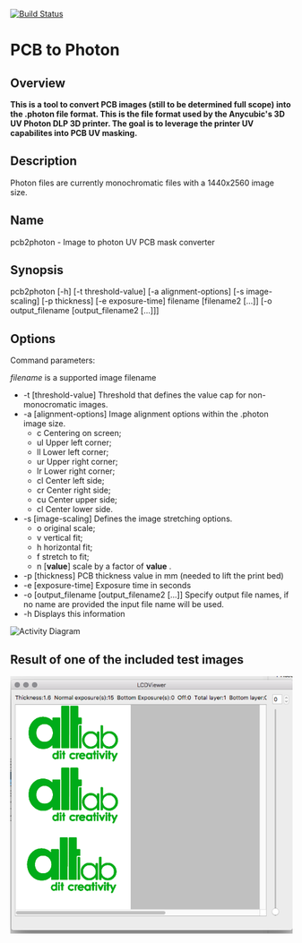 [![Build Status](https://travis-ci.org/Reonarudo/pcb2photon.svg?branch=master)](https://travis-ci.org/Reonarudo/pcb2photon)
#  PCB to Photon

## Overview
**This is a tool to convert PCB images (still to be determined full scope) into the .photon file format. This is the file format used by the Anycubic's 3D UV Photon DLP 3D printer. The goal is to leverage the printer UV capabilites into PCB UV masking.**

## Description
Photon files are currently monochromatic files with a 1440x2560 image size.

## Name
pcb2photon - Image to photon UV PCB mask converter

## Synopsis
pcb2photon [-h] [-t threshold-value] [-a alignment-options] [-s image-scaling] [-p thickness] [-e exposure-time] filename [filename2 [...]] [-o output_filename [output_filename2 [...]]]

## Options
Command parameters:

*filename*    is a supported image filename

* -t [threshold-value]       Threshold that defines the value cap for non-monocromatic images.
* -a [alignment-options]      Image alignment options within the .photon image size.
    * c       Centering on screen;
    * ul      Upper left corner;
    * ll      Lower left corner;
    * ur      Upper right corner;
    * lr      Lower right corner;
    * cl    Center left side;
    * cr    Center right side;
    * cu    Center upper side;
    * cl    Center lower side.
* -s [image-scaling]       Defines the image stretching options.
    * o       original scale;
    * v       vertical fit;
    * h       horizontal fit;
    * f       stretch to fit;
    * n [__value__]       scale by a factor of __value__ .
* -p [thickness]        PCB thickness value in mm (needed to lift the print bed)
* -e  [exposure-time]     Exposure time in seconds
* -o [output_filename [output_filename2 [...]] Specify output file names, if no name are provided the input file name will be used.
* -h Displays this information

![Activity Diagram](https://www.planttext.com/plantuml/img/TP8nJyCm48Lt_ugJkZGBAaWipK1HKGKI4qA8zOJFYYN7PzaN2l-Us24q9QcNEBfxxzdVUPS4etIjKwhibDg-46gmFdHoi8x0OqkfLjR0Elyde2-RvAu2QSZ3Mc97bO9-3K8EOjcZWu2nLmh5NfpBsU0HqrB3WjceU4DdzQHrkRF4FpFgMMfUv1B1sc3_-ITvRI8VWMBaM9zLad0uwRssHbrq6e8r6UoSp0umY6V2UNI97BgFJGPVQ9KvW2dWXI54_g2KWTbqnhwSuMze9-9F2L8N0aSXNMp0S6nHbZckZC7RpMPmctH3Wruxca1QxJStX-k7xNq8xljqQMWxmJpV2VxHTC_-awBaQro5XeLzVHdgA9fWWlSpebx_Ol8CBKSQ85MgS5IxlfvVzGy0 "Current in development stage marked in red.")

## Result of one of the included test images

![Screen shot](result.png "Result of test2.png conversion")
